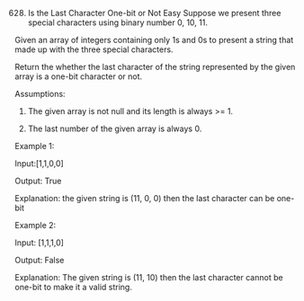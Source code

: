 628. Is the Last Character One-bit or Not
Easy
Suppose we present three special characters using binary number 0, 10, 11.

Given an array of integers containing only 1s and 0s to present a string that made up with the three special characters.

Return the whether the last character of the string represented by the given array is a one-bit character or not.

Assumptions:

1. The given array is not null and its length is always >= 1.

2. The last number of the given array is always 0.

Example 1:

Input:[1,1,0,0]

Output: True

Explanation: the given string is (11, 0, 0) then the last character can be one-bit

Example 2:

Input: [1,1,1,0]

Output: False

Explanation: The given string is (11, 10) then the last character cannot be one-bit to make it a valid string.
